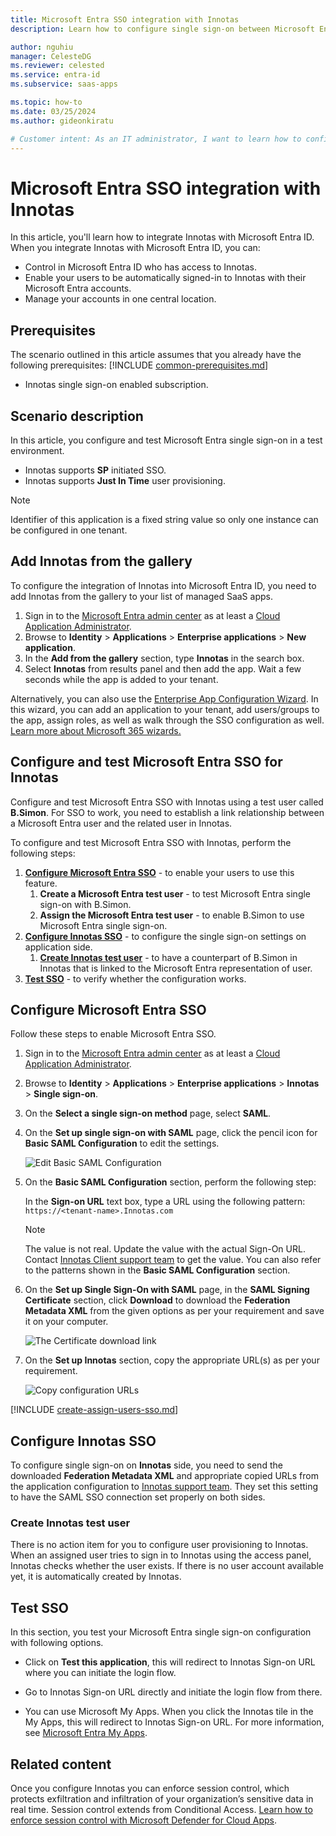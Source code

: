 ```yaml
---
title: Microsoft Entra SSO integration with Innotas
description: Learn how to configure single sign-on between Microsoft Entra ID and Innotas.

author: nguhiu
manager: CelesteDG
ms.reviewer: celested
ms.service: entra-id
ms.subservice: saas-apps

ms.topic: how-to
ms.date: 03/25/2024
ms.author: gideonkiratu

# Customer intent: As an IT administrator, I want to learn how to configure single sign-on between Microsoft Entra ID and Innotas so that I can control who has access to Innotas, enable automatic sign-in with Microsoft Entra accounts, and manage my accounts in one central location.
---
```

# Microsoft Entra SSO integration with Innotas

In this article,  you'll learn how to integrate Innotas with Microsoft Entra ID. When you integrate Innotas with Microsoft Entra ID, you can:

* Control in Microsoft Entra ID who has access to Innotas.
* Enable your users to be automatically signed-in to Innotas with their Microsoft Entra accounts.
* Manage your accounts in one central location.

## Prerequisites
The scenario outlined in this article assumes that you already have the following prerequisites:
[!INCLUDE [common-prerequisites.md](~/identity/saas-apps/includes/common-prerequisites.md)]
* Innotas single sign-on enabled subscription.

## Scenario description

In this article,  you configure and test Microsoft Entra single sign-on in a test environment.

* Innotas supports **SP** initiated SSO.
* Innotas supports **Just In Time** user provisioning.

> [!NOTE]
> Identifier of this application is a fixed string value so only one instance can be configured in one tenant.

## Add Innotas from the gallery

To configure the integration of Innotas into Microsoft Entra ID, you need to add Innotas from the gallery to your list of managed SaaS apps.

1. Sign in to the [Microsoft Entra admin center](https://entra.microsoft.com) as at least a [Cloud Application Administrator](~/identity/role-based-access-control/permissions-reference.md#cloud-application-administrator).
1. Browse to **Identity** > **Applications** > **Enterprise applications** > **New application**.
1. In the **Add from the gallery** section, type **Innotas** in the search box.
1. Select **Innotas** from results panel and then add the app. Wait a few seconds while the app is added to your tenant.

 Alternatively, you can also use the [Enterprise App Configuration Wizard](https://portal.office.com/AdminPortal/home?Q=Docs#/azureadappintegration). In this wizard, you can add an application to your tenant, add users/groups to the app, assign roles, as well as walk through the SSO configuration as well. [Learn more about Microsoft 365 wizards.](/microsoft-365/admin/misc/azure-ad-setup-guides)

<a name='configure-and-test-azure-ad-sso-for-innotas'></a>

## Configure and test Microsoft Entra SSO for Innotas

Configure and test Microsoft Entra SSO with Innotas using a test user called **B.Simon**. For SSO to work, you need to establish a link relationship between a Microsoft Entra user and the related user in Innotas.

To configure and test Microsoft Entra SSO with Innotas, perform the following steps:

1. **[Configure Microsoft Entra SSO](#configure-azure-ad-sso)** - to enable your users to use this feature.
    1. **Create a Microsoft Entra test user** - to test Microsoft Entra single sign-on with B.Simon.
    1. **Assign the Microsoft Entra test user** - to enable B.Simon to use Microsoft Entra single sign-on.
1. **[Configure Innotas SSO](#configure-innotas-sso)** - to configure the single sign-on settings on application side.
    1. **[Create Innotas test user](#create-innotas-test-user)** - to have a counterpart of B.Simon in Innotas that is linked to the Microsoft Entra representation of user.
1. **[Test SSO](#test-sso)** - to verify whether the configuration works.

<a name='configure-azure-ad-sso'></a>

## Configure Microsoft Entra SSO

Follow these steps to enable Microsoft Entra SSO.

1. Sign in to the [Microsoft Entra admin center](https://entra.microsoft.com) as at least a [Cloud Application Administrator](~/identity/role-based-access-control/permissions-reference.md#cloud-application-administrator).
1. Browse to **Identity** > **Applications** > **Enterprise applications** > **Innotas** > **Single sign-on**.
1. On the **Select a single sign-on method** page, select **SAML**.
1. On the **Set up single sign-on with SAML** page, click the pencil icon for **Basic SAML Configuration** to edit the settings.

   ![Edit Basic SAML Configuration](common/edit-urls.png)

1. On the **Basic SAML Configuration** section, perform the following step:

    In the **Sign-on URL** text box, type a URL using the following pattern:
    `https://<tenant-name>.Innotas.com`

	> [!NOTE]
	> The value is not real. Update the value with the actual Sign-On URL. Contact [Innotas Client support team](https://www.innotas.com/contact) to get the value. You can also refer to the patterns shown in the **Basic SAML Configuration** section.

1. On the **Set up Single Sign-On with SAML** page, in the **SAML Signing Certificate** section, click **Download** to download the **Federation Metadata XML** from the given options as per your requirement and save it on your computer.

	![The Certificate download link](common/metadataxml.png)

6. On the **Set up Innotas** section, copy the appropriate URL(s) as per your requirement.

	![Copy configuration URLs](common/copy-configuration-urls.png)

<a name='create-an-azure-ad-test-user'></a>

[!INCLUDE [create-assign-users-sso.md](~/identity/saas-apps/includes/create-assign-users-sso.md)]

## Configure Innotas SSO

To configure single sign-on on **Innotas** side, you need to send the downloaded **Federation Metadata XML** and appropriate copied URLs from the application configuration to [Innotas support team](https://www.innotas.com/contact). They set this setting to have the SAML SSO connection set properly on both sides.

### Create Innotas test user

There is no action item for you to configure user provisioning to Innotas. When an assigned user tries to sign in to Innotas using the access panel, Innotas checks whether the user exists. If there is no user account available yet, it is automatically created by Innotas.

## Test SSO

In this section, you test your Microsoft Entra single sign-on configuration with following options. 

* Click on **Test this application**, this will redirect to Innotas Sign-on URL where you can initiate the login flow. 

* Go to Innotas Sign-on URL directly and initiate the login flow from there.

* You can use Microsoft My Apps. When you click the Innotas tile in the My Apps, this will redirect to Innotas Sign-on URL. For more information, see [Microsoft Entra My Apps](/azure/active-directory/manage-apps/end-user-experiences#azure-ad-my-apps).

## Related content

Once you configure Innotas you can enforce session control, which protects exfiltration and infiltration of your organization’s sensitive data in real time. Session control extends from Conditional Access. [Learn how to enforce session control with Microsoft Defender for Cloud Apps](/cloud-app-security/proxy-deployment-aad).
